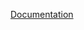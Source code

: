 [Documentation](https://docs.fluxninja.com/reference/blueprints/dashboards/flow-control/quota-scheduler)
